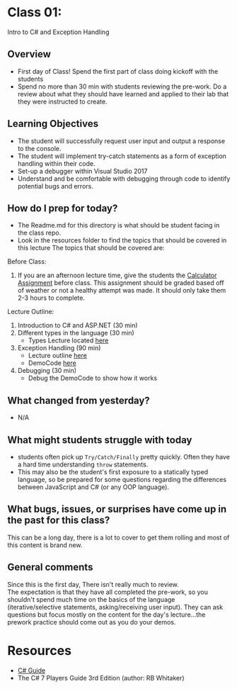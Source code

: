 # Class 01:

Intro to C# and Exception Handling

## Overview 
* First day of Class! Spend the first part of class doing kickoff with the students
* Spend no more than 30 min with students reviewing the pre-work. Do a review about what they should have learned and applied to their lab 
that they were instructed to create. 
 
## Learning Objectives
* The student will successfully request user input and output a response to the console.
* The student will implement try-catch statements as a form of exception handling within their code.
* Set-up a debugger within Visual Studio 2017
* Understand and be comfortable with debugging through code to identify potential bugs and errors. 

## How do I prep for today?
- The Readme.md for this directory is what should be student facing in the class repo.
- Look in the resources folder to find the topics that should be covered in this lecture The topics that should be covered are:

Before Class:
1. If you are an afternoon lecture time, give the students the [Calculator Assignment](Calculator.md) before class. This assignment should
be graded based off of weather or not a healthy attempt was made. It should only take them 2-3 hours to complete. 

Lecture Outline:

1. Introduction to C# and ASP.NET (30 min)
2. Different types in the language (30 min)
	- Types Lecture located [here]("../Resources/Types.md")
3. Exception Handling (90 min) 
	- Lecture outline [here]("../Resources/ExceptionHandling.md")
	- DemoCode [here](../DemoCode/ExceptionExample)
4. Debugging (30 min)
	- Debug the DemoCode to show how it works
 
## What changed from yesterday? 
- N/A

## What might students struggle with today
- students often pick up `Try/Catch/Finally` pretty quickly. Often they have a hard time understanding `throw` statements.
- This may also be the student's first exposure to a statically typed language, so be prepared for some questions regarding the differences
between JavaScript and C# (or any OOP language).

## What bugs, issues, or surprises have come up in the past for this class?
This can be a long day, there is a lot to cover to get them rolling and most of this content is brand new. 

## General comments
Since this is the first day, There isn't really much to review. <br />
The expectation is that they have all completed the pre-work, so you shouldn't spend much time on the 
basics of the language (iterative/selective statements, asking/receiving user input). They can ask questions
but focus mostly on the content for the day's lecture...the prework practice should come out as you do your demos. 

# Resources

- [C# Guide](https://docs.microsoft.com/en-us/dotnet/csharp/index)
- The C# 7 Players Guide 3rd Edition (author: RB Whitaker)